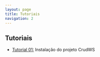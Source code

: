 ```yaml
---
layout: page
title: Tutoriais
navigation: 2
---
```


## Tutoriais

* [Tutorial 01:](crudws.md) Instalação do projeto CrudWS
